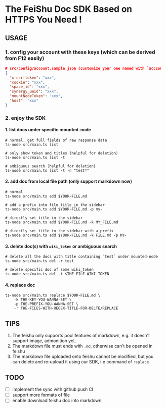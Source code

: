 # The FeiShu Doc SDK Based on HTTPS You Need !

## USAGE

### 1. config your account with these keys (which can be derived from F12 easily)

```json
# src/config/account.sample.json (customize your one named with `acccount.json`)
{
  "x-csrftoken": "xxx",
  "cookie": "xxx",
  "space_id": "xxx",
  "synergy_uuid": "xxx",
  "mountNodeToken": "xxx",
  "host": "xxx"
}
```

### 2. enjoy the SDK

#### 1. list docs under specific mounted-node

```shell
# normal, get full fields of raw response data
ts-node src/main.ts list

# only show token and titles (helpful for deletion)
ts-node src/main.ts list -t

# ambiguous search (helpful for deletion)
ts-node src/main.ts list -t -n "test*"
```

#### 2. add doc from local file path (only support markdown now)

```shell
# normal
ts-node src/main.ts add $YOUR-FILE.md

# add a prefix into file title in the sidebar
ts-node src/main.ts add $YOUR-FILE.md -p my-

# directly set title in the sidebar
ts-node src/main.ts add $YOUR-FILE.md -k MY_FILE.md

# directly set title in the sidebar with a prefix
ts-node src/main.ts add $YOUR-FILE.md -k FILE.md -p MY-
```

#### 3. delete doc(s) with `wiki_token` or ambiguous search

```shell
# delete all the docs with title containing `test` under mounted-node
ts-node src/main.ts del -r test

# delete specific doc of some wiki_token
ts-node src/main.ts del -t $THE-FILE-WIKI-TOKEN
```

#### 4. replace doc

```shell
ts-node src/main.ts replace $YOUR-FILE.md \
    -k THE-KEY-YOU-WANNA-SET \
    -p THE-PREFIX-YOU-WANNA-SET \
    -r THE-FILES-WITH-REGEX-TITLE-FOR-DELTE/REPLACE
```

## TIPS

1. The feishu only supports pool features of markdown, e.g. it doesn't support image, admonition yet.
2. The markdown file must ends with `.md`, otherwise can't be opened in feishu
3. The markdown file uploaded onto feishu cannot be modified, but you can delete and re-upload it using our SDK, i.e command of `replace`

## TODO

- [ ] implement the sync with github push CI
- [ ] support more formats of file
- [ ] enable download feishu doc into markdown
